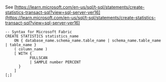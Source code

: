 See [https://learn.microsoft.com/en-us/sql/t-sql/statements/create-statistics-transact-sql?view=sql-server-ver16](https://learn.microsoft.com/en-us/sql/t-sql/statements/create-statistics-transact-sql?view=sql-server-ver16)
```
-- Syntax for Microsoft Fabric
CREATE STATISTICS statistics_name
    ON { database_name.schema_name.table_name | schema_name.table_name | table_name }
    ( column_name )
    [ WITH {
           FULLSCAN
           | SAMPLE number PERCENT
      }
    ]
[;]
```
